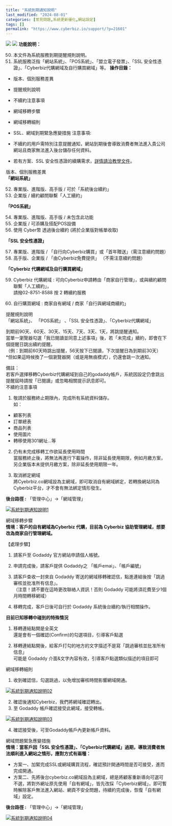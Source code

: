 ```yaml
---
title: "系統到期通知說明"
last_modified: "2024-08-01"
categories: [常見問題,系統更新優化,網站設定]
tags: []
permalink: "https://www.cyberbiz.io/support/?p=21601"
---
```


![](https://www.cyberbiz.io/support/wp-content/uploads/2021/09/wp-主視覺bar-1024x321.png) ![](https://www.cyberbiz.io/support/wp-content/uploads/2021/08/全版本.png) **功能說明：**  

50. 本文件為系統服務到期提醒規則說明。 
51. 系統服務泛指「網站系統」、「POS系統」、「盟立電子發票」、「SSL 安全性憑證」、「Cyberbiz代購網域及自行購買網域」等。 
**操作目錄：**

* 版本、個別服務差異
* 提醒規則說明
* 不續約注意事項
* 網域移轉步驟
* 網域移轉細則
* SSL、網域到期緊急應變措施
注意事項:  

* 不續約的用戶需特別注意提醒通知，網站到期後會導致消費者無法進入貴公司網站且商家無法進入後台儲存任何資料。
* 若有方案、SSL 安全性憑證的續購需求，[詳情請洽教學文件](https://www.cyberbiz.io/support/?p=44090)。

版本、個別服務差異  
**「網站系統」**

52. 專業版、進階版、高手版 / 可於「系統後台續約」
53. 企業版 / 續約顧問聯繫「人工續約」


**「POS系統」**

54. 專業版、進階版、高手版 / 未包含此功能
55. 企業版 / 可添購及搭配POS設備
56. 使用 Cyber幣 透過後台續約 (將於企業版對帳單收取)


**「SSL 安全性憑證」**

57. 專業版、進階版 / 「自行向Cyberbiz購買」或「首年贈送」（需注意續約問題） 
58. 高手版、企業版 / 「由Cyberbiz免費提供」 （不需注意續約問題） 


**「Cyberbiz 代購網域及自行購買網域」**

59. Cyberbiz 代購網域 : 可向Cyberbiz申請轉由「商家自行管理」，或與續約顧問聯繫「人工續約」，  
請撥02-8751-8588 按 2 轉續約服務

60. 自行購買網域 : 商家自有網域 / 商家「自行與網域商續約」


提醒規則說明  
「網站系統」、 「POS系統」 、「SSL 安全性憑證」、「Cyberbiz代購網域」  

到期前90天、60天、30天、15天、7天、3天、1天，將跳提醒通知。  
當單一瀏覽器勾選「我已閱讀並同意上述事項」後，若「未完成」續約，即會在下個提醒日跳出續約提醒。  
（例：到期前60天時跳出提醒，56天按下已閱讀，下次提醒日為到期前30天）  
*但如果這時候換了一個瀏覽器開（或是用無痕模式），仍還會跳一次通知。  

備註：  
若客戶選擇移轉Cyberbiz代購網域到自己的godaddy帳戶，系統因設定仍會跳出提醒屆時請按「已閱讀」或忽略相關提示訊息即可。  
不續約注意事項  

1. 敬請於服務終止期限內，完成所有系統資料儲存。  
如：

* 顧客列表
* 訂單總表
* 商品列表
* 使用圖片
* 轉移使用301網址…等


2. 仍有未完成移轉工作欲延長使用時間  
當服務終止後，將無法再進行下載操作，除非延長使用期限，例如月繳方案，另企業版本未提供月繳方案，除非延長使用期限一年。



3. 取消綁定網域  
將Cyebrbiz.co網域設為主網域，即可取消自有網域綁定，若轉換網站同為Cyberbiz平台，才不會有無法綁定情形發生。  

**後台路徑 :** 「管理中心」→「網域管理」  

[![系統到期通知說明1](https://www.cyberbiz.io/support/wp-content/uploads/系統到期通知說明01.png)](https://www.cyberbiz.io/support/wp-content/uploads/系統到期通知說明01.png)



網域移轉步驟  
**情境：客戶的自有網域為Cyberbiz 代購，目前為 Cyberbiz 協助管理網域，想要改為商家自行管理網域。**  

【處理步驟】  

1. 請客戶至 Godaddy 官方網站申請個人帳號。
2. 申請完成後，請客戶提供 Godaddy之 「帳戶emai」、「帳戶編號」
3. 請客戶查收一封來自 Godaddy 寄送的網域移轉確認信，點進連結後按「跳過審核並批准所有信息」。  
（注意！請不要在這時更改聯絡人資訊！否則 Godaddy 可能將須花費至少1個月時間轉移網域）

4. 移轉完成，客戶日後可自行於 Godaddy 系統後台續約/執行相關操作。

**目前已知移轉中碰到的特殊情況**  

1. 移轉連結點開是全英文  
還是會有一個確認(Confirm)的勾選項目，引導客戶點選

2. 移轉連結點開後，給客戶打勾的地方的文字描述不是寫「跳過審核並批准所有信息」  
可能是 Godaddy 介面&文字內容有改，引導客戶點選類似描述的項目即可



網域移轉細則  

1. 收到確認信，勾選跳過，以免增加審核時間影響網域開通。  

[![系統到期通知說明02](https://www.cyberbiz.io/support/wp-content/uploads/2021/10/系統到期通知說明02.png)](https://www.cyberbiz.io/support/wp-content/uploads/2021/10/系統到期通知說明02.png)

2. 確認後通知Cyberbiz，我們將網域確認轉出。
3. 至 Godaddy 帳戶確認接受此網域，接受轉帳。  

[![系統到期通知說明03](https://www.cyberbiz.io/support/wp-content/uploads/2021/10/系統到期通知說明03.png)](https://www.cyberbiz.io/support/wp-content/uploads/2021/10/系統到期通知說明03.png)

4. 確認接受後，可至Godaddy帳戶內更新帳戶資料。


網域問題緊急應變措施  
**情境：當客戶因「SSL 安全性憑證」、「Cyberbiz代購網域」過期，導致消費者無法順利進入網站之情形，應對方式有兩種：**  


* 方案一、加緊完成SSL或網域購買流程，確認預計開通時間是否可接受，進而完成開通。
* 方案二、先將後台cyberbiz.co網域設為主網域，總是將顧客重新導向可選可不選，將對外網址原先使用「自有網域」，皆先改採「Cyberbiz網域」，即可暫時解除客戶無法進入網站、網頁不安全問題，待續約完成後，恢復「自有網域」設定。  

**後台路徑 :** 「管理中心」→「網域管理」  

[![系統到期通知說明04](https://www.cyberbiz.io/support/wp-content/uploads/系統到期通知說明01.png)](https://www.cyberbiz.io/support/wp-content/uploads/系統到期通知說明01.png)

